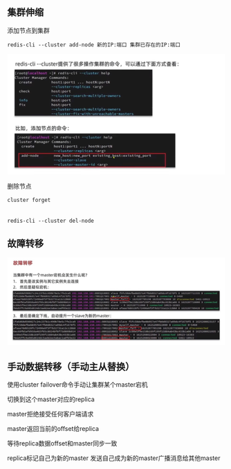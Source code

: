 集群伸缩
---

添加节点到集群

    redis-cli --cluster add-node 新的IP:端口 集群已存在的IP:端口

![img_22.png](img_22.png)

删除节点

    cluster forget


    redis-cli --cluster del-node

故障转移
---

![img_23.png](img_23.png)

手动数据转移（手动主从替换）
---

使用cluster failover命令手动让集群某个master宕机 

切换到这个master对应的replica

master拒绝接受任何客户端请求

master返回当前的offset给replica

等待replica数据offset和master同步一致

replica标记自己为新的master  发送自己成为新的master广播消息给其他master






